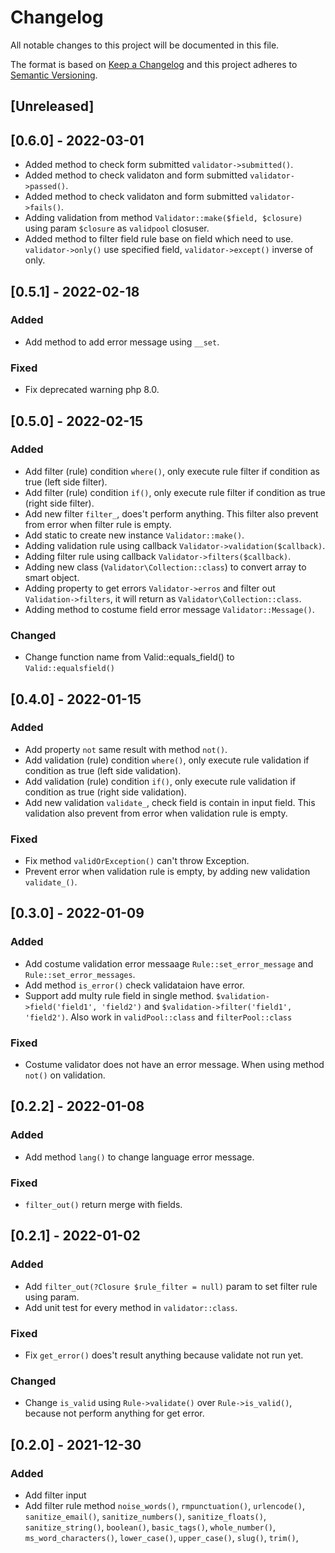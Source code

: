 # Changelog
All notable changes to this project will be documented in this file.

The format is based on [Keep a Changelog](http://keepachangelog.com/)
and this project adheres to [Semantic Versioning](http://semver.org/).

## [Unreleased]

## [0.6.0] - 2022-03-01
- Added method to check form submitted `validator->submitted()`.
- Added method to check validaton and form submitted `validator->passed()`.
- Added method to check validaton and form submitted `validator->fails()`.
- Adding validation from method `Validator::make($field, $closure)` using param `$closure` as `validpool` closuser.
- Added method to filter field rule base on field which need to use. `validator->only()` use specified field, `validator->except()` inverse of only.

## [0.5.1] - 2022-02-18
### Added
- Add method to add error message using `__set`.

### Fixed
- Fix deprecated warning php 8.0.

## [0.5.0] - 2022-02-15
### Added
- Add filter (rule) condition `where()`, only execute rule filter if condition as true (left side filter).
- Add filter (rule) condition `if()`, only execute rule filter if condition as true (right side filter).
- Add new filter `filter_`, does't perform anything. This filter also prevent from error when filter rule is empty.
- Add static to create new instance `Validator::make()`.
- Adding validation rule using callback `Validator->validation($callback)`.
- Adding filter rule using callback `Validator->filters($callback)`.
- Adding new class (`Validator\Collection::class`) to convert array to smart object.
- Adding property to get errors  `Validator->erros` and filter out `Validation->filters`, it will return as `Validator\Collection::class`.
- Adding method to costume field error message `Validator::Message()`.

### Changed
- Change function name from Valid::equals_field() to `Valid::equalsfield()`

## [0.4.0] - 2022-01-15
### Added
- Add property `not` same result with method `not()`.
- Add validation (rule) condition `where()`, only execute rule validation if condition as true (left side validation).
- Add validation (rule) condition `if()`, only execute rule validation if condition as true (right side validation).
- Add new validation `validate_`, check field is contain in input field. This validation also prevent from error when validation rule is empty.

### Fixed
- Fix method `validOrException()` can't throw Exception.
- Prevent error when validation rule is empty, by adding new validation `validate_()`.

## [0.3.0] - 2022-01-09
### Added
- Add costume validation error messaage `Rule::set_error_message` and `Rule::set_error_messages`.
- Add method `is_error()` check validataion have error.
- Support add multy rule field in single method. `$validation->field('field1', 'field2')` and `$validation->filter('field1', 'field2')`. Also work in `validPool::class` and `filterPool::class`

### Fixed
- Costume validator does not have an error message. When using method `not()` on validation.

## [0.2.2] - 2022-01-08
### Added
- Add method `lang()` to change language error message.

### Fixed
- `filter_out()` return merge with fields.

## [0.2.1] - 2022-01-02
### Added
- Add `filter_out(?Closure $rule_filter = null)` param to set filter rule using param.
- Add unit test for every method in `validator::class`.

### Fixed
- Fix `get_error()` does't result anything because validate not run yet.

### Changed
- Change `is_valid` using `Rule->validate()` over `Rule->is_valid()`, because not perform anything for get error.

## [0.2.0] - 2021-12-30
### Added
- Add filter input
- Add filter rule method `noise_words()`, `rmpunctuation()`, `urlencode()`, `sanitize_email()`, `sanitize_numbers()`, `sanitize_floats()`, `sanitize_string()`, `boolean()`, `basic_tags()`, `whole_number()`, `ms_word_characters()`, `lower_case()`, `upper_case()`, `slug()`, `trim()`, 
